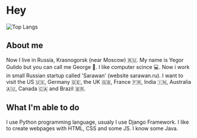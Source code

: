 # Hey
 ![Top Langs](https://github-readme-stats.vercel.app/api/top-langs/?username=myusername&hide=javascript,css,scss,html&theme=tokyonight)

## About me
Now I live in Russia, Krasnogorsk (near Moscow) 🇷🇺. My name is Yegor Gulido but you can call me George 🙌. I like computer scince 💻. Now i work in small Russian startup called 'Sarawan' (website sarawan.ru). I want to visit the US 🇺🇸, Germany 🇩🇪, the UK 🇬🇧, France 🇫🇷, India 🇮🇳, Australia 🇦🇺, Canada 🇨🇦 and Brazil 🇧🇷.

## What I'm able to do
I use Python programming language, usualy I use Django Framework. I like to create webpages with HTML, CSS and some JS. I know some Java.
<!---
Egor-oop/Egor-oop is a ✨ special ✨ repository because its `README.md` (this file) appears on your GitHub profile.
You can click the Preview link to take a look at your changes.
--->
